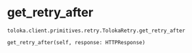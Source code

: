 # get_retry_after
`toloka.client.primitives.retry.TolokaRetry.get_retry_after`

```
get_retry_after(self, response: HTTPResponse)
```

